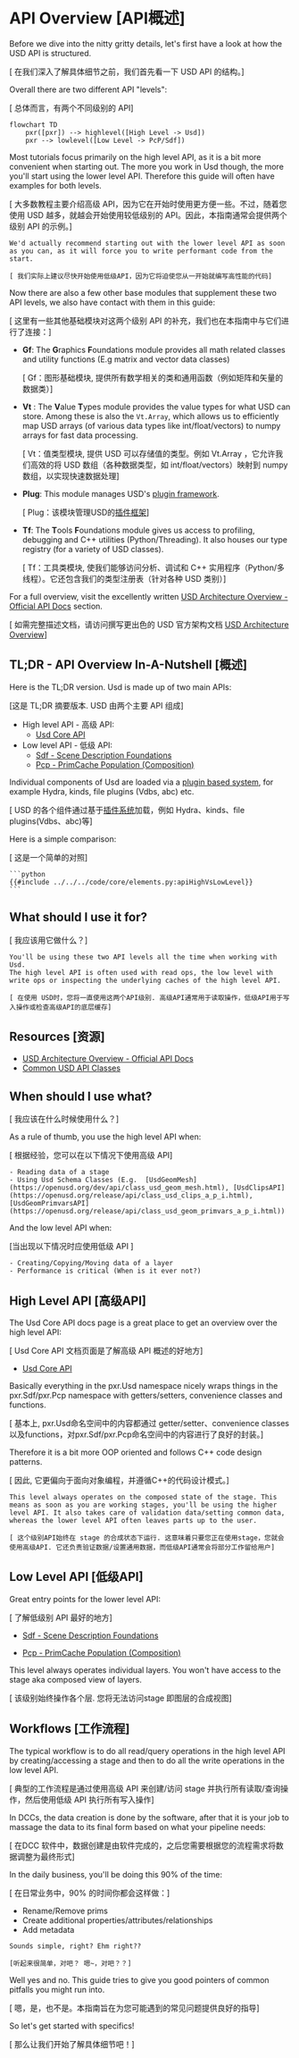 # API Overview [API概述]
Before we dive into the nitty gritty details, let's first have a look at how the USD API is structured.

[ 在我们深入了解具体细节之前，我们首先看一下 USD API 的结构。]

Overall there are two different API "levels":

[ 总体而言，有两个不同级别的 API]

```mermaid
flowchart TD
    pxr([pxr]) --> highlevel([High Level -> Usd])
    pxr --> lowlevel([Low Level -> PcP/Sdf])
```

Most tutorials focus primarily on the high level API, as it is a bit more convenient when starting out. The more you work in Usd though, the more you'll start using the lower level API. Therefore this guide will often have examples for both levels.

[ 大多数教程主要介绍高级 API，因为它在开始时使用更方便一些。不过，随着您使用 USD 越多，就越会开始使用较低级别的 API。因此，本指南通常会提供两个级别 API 的示例。]

~~~admonish tip
We'd actually recommend starting out with the lower level API as soon as you can, as it will force you to write performant code from the start.

[ 我们实际上建议尽快开始使用低级API，因为它将迫使您从一开始就编写高性能的代码]
~~~

Now there are also a few other base modules that supplement these two API levels, we also have contact with them in this guide:

[ 这里有一些其他基础模块对这两个级别 API 的补充，我们也在本指南中与它们进行了连接：]

- **Gf**: The **G**raphics **F**oundations module provides all math related classes and utility functions (E.g matrix and vector data classes)

    [ Gf：图形基础模块, 提供所有数学相关的类和通用函数（例如矩阵和矢量的数据类）]
- **Vt** : The **V**alue **T**ypes module provides the value types for what USD can store. Among these is also the `Vt.Array`, which allows us to efficiently map USD arrays (of various data types like int/float/vectors) to numpy arrays for fast data processing.

    [ Vt：值类型模块, 提供 USD 可以存储值的类型。例如 Vt.Array ，它允许我们高效的将 USD 数组（各种数据类型，如 int/float/vectors）映射到 numpy 数组，以实现快速数据处理]
- **Plug**: This module manages USD's [plugin framework](../core/plugins/overview.md).

    [ Plug：该模块管理USD的[插件框架](../core/plugins/overview.md)]
- **Tf**: The **T**ools **F**oundations module gives us access to profiling, debugging and C++ utilities (Python/Threading). It also houses our type registry (for a variety of USD classes).

    [ Tf：工具类模块, 使我们能够访问分析、调试和 C++ 实用程序（Python/多线程）。它还包含我们的类型注册表（针对各种 USD 类别）]

For a full overview, visit the excellently written [USD Architecture Overview - Official API Docs](https://openusd.org/release/api/_usd__overview_and_purpose.html#Usd_ArchitecturalOverview) section.

[ 如需完整描述文档，请访问撰写更出色的 USD 官方架构文档 [USD Architecture Overview](https://openusd.org/release/api/_usd__overview_and_purpose.html#Usd_ArchitecturalOverview)]

## TL;DR - API Overview In-A-Nutshell [概述]
Here is the TL;DR version. Usd is made up of two main APIs:

[这是 TL;DR 摘要版本. USD 由两个主要 API 组成]

- High level API - 高级 API:
    - [Usd Core API](https://openusd.org/release/api/usd_page_front.html)
- Low level API - 低级 API:
    - [Sdf - Scene Description Foundations](https://openusd.org/release/api/sdf_page_front.html)
    - [Pcp - PrimCache Population (Composition)](https://openusd.org/release/api/pcp_page_front.html)

Individual components of Usd are loaded via a [plugin based system](./plugins/overview.md), for example Hydra, kinds, file plugins (Vdbs, abc) etc.

[ USD 的各个组件通过基于[插件系统](./plugins/overview.md)加载，例如 Hydra、kinds、file plugins(Vdbs、abc)等]

Here is a simple comparison:

[ 这是一个简单的对照]

~~~admonish info title=""
```python
{{#include ../../../code/core/elements.py:apiHighVsLowLevel}}
```
~~~

## What should I use it for?

[ 我应该用它做什么？]

~~~admonish tip
You'll be using these two API levels all the time when working with Usd.
The high level API is often used with read ops, the low level with write ops or inspecting the underlying caches of the high level API.

[ 在使用 USD时，您将一直使用这两个API级别. 高级API通常用于读取操作，低级API用于写入操作或检查高级API的底层缓存]
~~~

## Resources [资源]
- [USD Architecture Overview - Official API Docs](https://openusd.org/release/api/_usd__overview_and_purpose.html#Usd_ArchitecturalOverview)
- [Common USD API Classes](./resources.md)

## When should I use what?

[ 我应该在什么时候使用什么？]

As a rule of thumb, you use the high level API when:

[ 根据经验，您可以在以下情况下使用高级 API]

~~~admonish info title=""
- Reading data of a stage
- Using Usd Schema Classes (E.g.  [UsdGeomMesh](https://openusd.org/dev/api/class_usd_geom_mesh.html), [UsdClipsAPI](https://openusd.org/release/api/class_usd_clips_a_p_i.html), [UsdGeomPrimvarsAPI](https://openusd.org/release/api/class_usd_geom_primvars_a_p_i.html)) 
~~~

And the low level API when:

[当出现以下情况时应使用低级 API ]

~~~admonish info title=""
- Creating/Copying/Moving data of a layer
- Performance is critical (When is it ever not?)
~~~

## High Level API [高级API]
The Usd Core API docs page is a great place to get an overview over the high level API:

[  Usd Core API 文档页面是了解高级 API 概述的好地方]

- [Usd Core API](https://openusd.org/release/api/usd_page_front.html)

Basically everything in the pxr.Usd namespace nicely wraps things in the pxr.Sdf/pxr.Pcp namespace with getters/setters, convenience classes and functions.

[ 基本上, pxr.Usd命名空间中的内容都通过 getter/setter、convenience classes以及functions，对pxr.Sdf/pxr.Pcp命名空间中的内容进行了良好的封装。]

Therefore it is a bit more OOP oriented and follows C++ code design patterns.

[ 因此, 它更偏向于面向对象编程，并遵循C++的代码设计模式。]

~~~admonish important
This level always operates on the composed state of the stage. This means as soon as you are working stages, you'll be using the higher level API. It also takes care of validation data/setting common data, whereas the lower level API often leaves parts up to the user.

[ 这个级别API始终在 stage 的合成状态下运行. 这意味着只要您正在使用stage，您就会使用高级API. 它还负责验证数据/设置通用数据，而低级API通常会将部分工作留给用户]
~~~


## Low Level API [低级API]
Great entry points for the lower level API:

[ 了解低级别 API 最好的地方]

- [Sdf - Scene Description Foundations](https://openusd.org/release/api/sdf_page_front.html)

- [Pcp - PrimCache Population (Composition)](https://openusd.org/release/api/pcp_page_front.html)

This level always operates individual layers. You won't have access to the stage aka composed view of layers.

[ 该级别始终操作各个层. 您将无法访问stage 即图层的合成视图]

## Workflows [工作流程]
The typical workflow is to do all read/query operations in the high level API by creating/accessing a stage and then to do all the write operations in the low level API.

[ 典型的工作流程是通过使用高级 API 来创建/访问 stage 并执行所有读取/查询操作，然后使用低级 API 执行所有写入操作]

In DCCs, the data creation is done by the software, after that it is your job to massage the data to its final form based on what your pipeline needs:

[ 在DCC 软件中，数据创建是由软件完成的，之后您需要根据您的流程需求将数据调整为最终形式]

In the daily business, you'll be doing this 90% of the time:

[ 在日常业务中，90% 的时间你都会这样做：]

- Rename/Remove prims
- Create additional properties/attributes/relationships
- Add metadata

~~~admonish danger title=""
Sounds simple, right? Ehm right??

[听起来很简单，对吧？ 嗯~，对吧？？]
~~~

Well yes and no. This guide tries to give you good pointers of common pitfalls you might run into.

[ 嗯，是，也不是。本指南旨在为您可能遇到的常见问题提供良好的指导]

So let's get started with specifics!

[ 那么让我们开始了解具体细节吧！]



